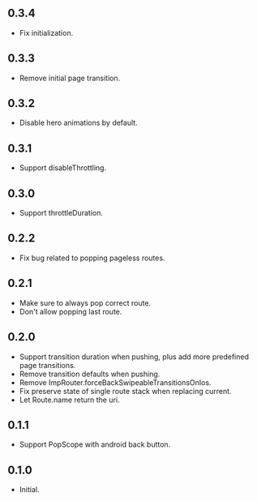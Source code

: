## 0.3.4

* Fix initialization.

## 0.3.3

* Remove initial page transition.

## 0.3.2

* Disable hero animations by default.

## 0.3.1

* Support disableThrottling.

## 0.3.0

* Support throttleDuration.

## 0.2.2

* Fix bug related to popping pageless routes.

## 0.2.1

* Make sure to always pop correct route.
* Don't allow popping last route.

## 0.2.0

* Support transition duration when pushing, plus add more predefined page transitions.
* Remove transition defaults when pushing.
* Remove ImpRouter.forceBackSwipeableTransitionsOnIos.
* Fix preserve state of single route stack when replacing current.
* Let Route.name return the uri.

## 0.1.1

* Support PopScope with android back button.

## 0.1.0

* Initial.
